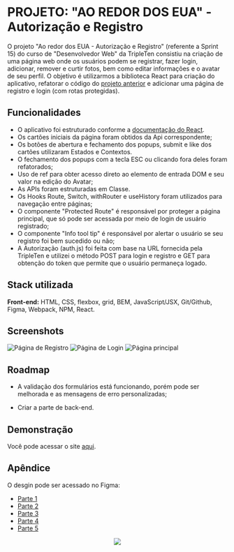 # PROJETO: "AO REDOR DOS EUA" - Autorização e Registro

O projeto "Ao redor dos EUA - Autorização e Registro" (referente a Sprint 15) do curso de "Desenvolvedor Web" da TripleTen consistiu na criação de uma página web onde os usuários podem se registrar, fazer login, adicionar, remover e curtir fotos, bem como editar informações e o avatar de seu perfil. O objetivo é utilizarmos a biblioteca React para criação do aplicativo, refatorar o código do [projeto anterior](https://github.com/vinib96/web_project_around) e adicionar uma página de registro e login (com rotas protegidas).

## Funcionalidades

- O aplicativo foi estruturado conforme a [documentação do React](https://pt-br.legacy.reactjs.org/docs/getting-started.html).
- Os cartões iniciais da página foram obtidos da Api correspondente;
- Os botões de abertura e fechamento dos popups, submit e like dos cartões utilizaram Estados e Contextos.
- O fechamento dos popups com a tecla ESC ou clicando fora deles foram refatorados;
- Uso de ref para obter acesso direto ao elemento de entrada DOM e seu valor na edição do Avatar;
- As APIs foram estruturadas em Classe.
- Os Hooks Route, Switch, withRouter e useHistory foram utilizados para navegação entre páginas;
- O componente "Protected Route" é responsável por proteger a página principal, que só pode ser acessada por meio de login de usuário registrado;
- O componente "Info tool tip" é responsável por alertar o usuário se seu registro foi bem sucedido ou não;
- A Autorização (auth.js) foi feita com base na URL fornecida pela TripleTen e utilizei o método POST para login e registro e GET para obtenção do token que permite que o usuário permaneça logado.


## Stack utilizada

**Front-end:**  HTML, CSS, flexbox, grid, BEM, JavaScript/JSX, Git/Github, Figma, Webpack, NPM, React.




## Screenshots

![Página de Registro](https://github.com/vinib96/web_project_around_react/assets/141737376/e818c817-242d-4891-9018-b49b1b78f961)
![Página de Login](https://github.com/vinib96/web_project_around_react/assets/141737376/c6558c80-5d08-403c-ba94-f01ba5166993)
![Página principal](https://github.com/vinib96/web_project_around_react/assets/141737376/cbf0591a-1ec1-44f8-93d0-b9247db620e2)




## Roadmap

- A validação dos formulários está funcionando, porém pode ser melhorada e as mensagens de erro personalizadas;

- Criar a parte de back-end.


## Demonstração

Você pode acessar o site [aqui](https://vinib96.github.io/web_project_around_auth/).


## Apêndice

O desgin pode ser acessado no Figma:

- [Parte 1](https://www.figma.com/file/e0lUDoBuWEsFCJ9OQKHypo/Web_Brief_Sprint_5_PT-%7C-Ao-redor-dos-EUA.-%7C-desktop-%2B-mobile?type=design&node-id=0-1&t=KyUBYZhXDZZEHVx0-0)
- [Parte 2](https://www.figma.com/file/UEBC9WrjCqc74O4zfGn8ed/Web_Brief_Sprint_6_PT-%7C-Ao-redor-dos-E.U.A-%7C-desktop-%2B-mobile?type=design&node-id=0-1&t=IdrQyUMIy52wetOb-0)
- [Parte 3](https://www.figma.com/file/2lYBAAE2NJmfoD2q5j710S/Web_Brief_Sprint_6_PT-%7C-Ao-redor-dos-E.U.A?t=f6ckDy1M3pWAFXOf-0)
- [Parte 4](https://www.figma.com/file/zOeMl6rkzkNbETDtm9zohh/Web_Brief_Sprint_10_PT-%7C-JavaScript-Aplic%C3%A1vel?type=design&node-id=0-1&t=4oeZcqTjICWlGugo-0)
- [Parte 5](https://www.figma.com/file/YrtMoHGfwML1yeN5DfWEq3/Web_Brief_Sprint_15_PT-%7C-Registro-e-autoriza%C3%A7%C3%A3o?type=design&node-id=1-78&mode=design&t=hwoqMk9ct8gW4UuY-0)




<div align="center"><img src="https://nexax.in/wp-content/uploads/2020/11/giphy.gif" /></div>
